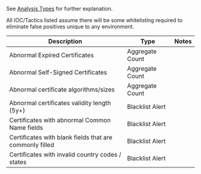 See [Analysis Types](https://github.com/TonyPhipps/SIEM/wiki/Analysis-Types) for further explanation.

All IOC/Tactics listed assume there will be some whitelisting required to eliminate false positives unique to any environment.

| Description                                             | Type            | Notes | 
|---------------------------------------------------------|-----------------|-------| 
| Abnormal Expired Certificates                           | Aggregate Count |       | 
| Abnormal Self-Signed Certificates                       | Aggregate Count |       | 
| Abnormal certificate algorithms/sizes                   | Aggregate Count |       | 
| Abnormal certificates validity length (5y+)             | Blacklist Alert |       | 
| Certificates with abnormal Common Name fields           | Blacklist Alert |       | 
| Certificates with blank fields that are commonly filled | Blacklist Alert |       | 
| Certificates with invalid country codes / states        | Blacklist Alert |       | 

